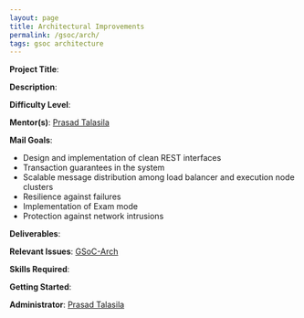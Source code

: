 ```yaml
---
layout: page
title: Architectural Improvements
permalink: /gsoc/arch/
tags: gsoc architecture
---
```

**Project Title**:

**Description**:

**Difficulty Level**:

**Mentor(s)**: [Prasad Talasila](https://github.com/prasadtalasila)

**Mail Goals**:
* Design and implementation of clean REST interfaces
* Transaction guarantees in the system
* Scalable message distribution among load balancer and execution node clusters
* Resilience against failures
* Implementation of Exam mode
* Protection against network intrusions

**Deliverables**:

**Relevant Issues**: [GSoC-Arch](https://github.com/AutolabJS/AutolabJS/labels/GSoC-Arch)

**Skills Required**:

**Getting Started**:

**Administrator**: [Prasad Talasila](https://github.com/prasadtalasila)
